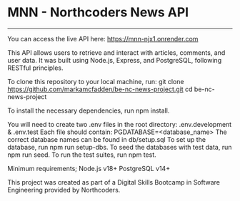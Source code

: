 # MNN - Northcoders News API

---

You can access the live API here: https://mnn-njx1.onrender.com

This API allows users to retrieve and interact with articles, comments, and user data. It was built using Node.js, Express, and PostgreSQL, following RESTful principles.

To clone this repository to your local machine, run:
git clone https://github.com/markamcfadden/be-nc-news-project.git
cd be-nc-news-project

To install the necessary dependencies, run npm install.

You will need to create two .env files in the root directory:
.env.development & .env.test
Each file should contain:
PGDATABASE=<database_name>
The correct database names can be found in db/setup.sql
To set up the database, run npm run setup-dbs.
To seed the databases with test data, run npm run seed.
To run the test suites, run npm test.

Minimum requirements;
Node.js v18+
PostgreSQL v14+

This project was created as part of a Digital Skills Bootcamp in Software Engineering provided by Northcoders.
